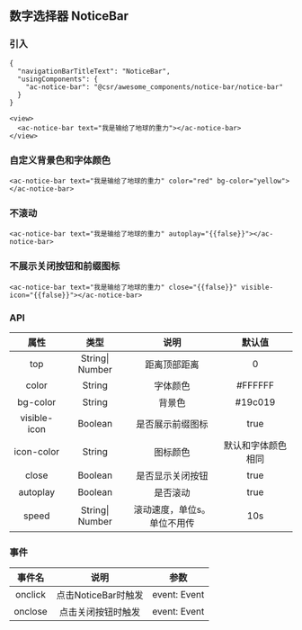 ## 数字选择器 NoticeBar

### 引入

```
{
  "navigationBarTitleText": "NoticeBar",
  "usingComponents": {
    "ac-notice-bar": "@csr/awesome_components/notice-bar/notice-bar"
  }
}

<view>
  <ac-notice-bar text="我是输给了地球的重力"></ac-notice-bar>
</view>
```

### 自定义背景色和字体颜色

```
<ac-notice-bar text="我是输给了地球的重力" color="red" bg-color="yellow"></ac-notice-bar>
```

### 不滚动

```
<ac-notice-bar text="我是输给了地球的重力" autoplay="{{false}}"></ac-notice-bar>
```

### 不展示关闭按钮和前缀图标

```
<ac-notice-bar text="我是输给了地球的重力" close="{{false}}" visible-icon="{{false}}"></ac-notice-bar>
```


### API
| 属性 | 类型 | 说明 | 默认值 |
| :---: | :----: | :----: | :----: |
| top | String\| Number | 距离顶部距离 | 0
| color | String | 字体颜色 | #FFFFFF
| bg-color | String | 背景色 | #19c019
| visible-icon | Boolean | 是否展示前缀图标  | true
| icon-color | String | 图标颜色  | 默认和字体颜色相同
| close | Boolean | 是否显示关闭按钮 | true
| autoplay | Boolean | 是否滚动 | true
| speed | String\| Number | 滚动速度，单位s。单位不用传  | 10s

### 事件
| 事件名  | 说明 | 参数 |
| :---: | :----: | :----: |
| onclick | 点击NoticeBar时触发 | event: Event
| onclose | 点击关闭按钮时触发 | event: Event

